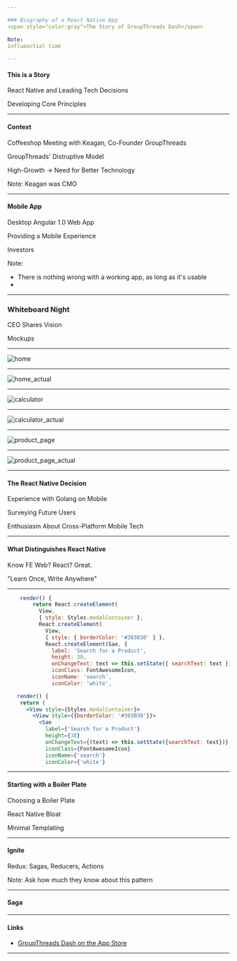 ```yaml
---

### Biography of a React Native App
<span style="color:gray">The Story of GroupThreads Dash</span>

Note:
influenctial time

---
```


#### This is a Story

React Native and Leading Tech Decisions

Developing Core Principles

---

#### Context

Coffeeshop Meeting with Keagan, Co-Founder GroupThreads

GroupThreads' Distruptive Model

High-Growth -> Need for Better Technology

Note:
Keagan was CMO

---

#### Mobile App

Desktop Angular 1.0 Web App

Providing a Mobile Experience

Investors

Note:
- There is nothing wrong with a working app, as long as it's usable
- 

---

### Whiteboard Night

CEO Shares Vision

Mockups

---

![home](assets/home.png)

---

![home_actual](assets/home_actual.png)

---

![calculator](assets/calculator.png)

---

![calculator_actual](assets/calculator_actual.png)

---

![product_page](assets/product_page.png)

---

![product_page_actual](assets/product_page_actual.png)

---

#### The React Native Decision

Experience with Golang on Mobile

Surveying Future Users

Enthusiasm About Cross-Platform Mobile Tech

---

#### What Distinguishes React Native

Know FE Web? React? Great.

"Learn Once, Write Anywhere"

---

```javascript
    render() {
        return React.createElement(
          View,
          { style: Styles.modalContainer },
          React.createElement(
            View,
            { style: { borderColor: '#303030' } },
            React.createElement(Sae, {
              label: 'Search for a Product',
              height: 38,
              onChangeText: text => this.setState({ searchText: text }),
              iconClass: FontAwesomeIcon,
              iconName: 'search',
              iconColor: 'white',
```

```jsx
   render() {
    return (
      <View style={Styles.modalContainer}>
        <View style={{borderColor: '#303030'}}>
          <Sae
            label={'Search for a Product'}
            height={38}
            onChangeText={(text) => this.setState({searchText: text})}
            iconClass={FontAwesomeIcon}
            iconName={'search'}
            iconColor={'white'}
```


---

#### Starting with a Boiler Plate

Choosing a Boiler Plate

React Native Bloat

Minimal Templating

---

#### Ignite

Redux: Sagas, Reducers, Actions

Note:
Ask how much they know about this pattern

---

#### Saga



---

#### Links

* [GroupThreads Dash on the App Store](https://itunes.apple.com/us/app/groupthreads-dash/id1162856658?mt=8)



---
